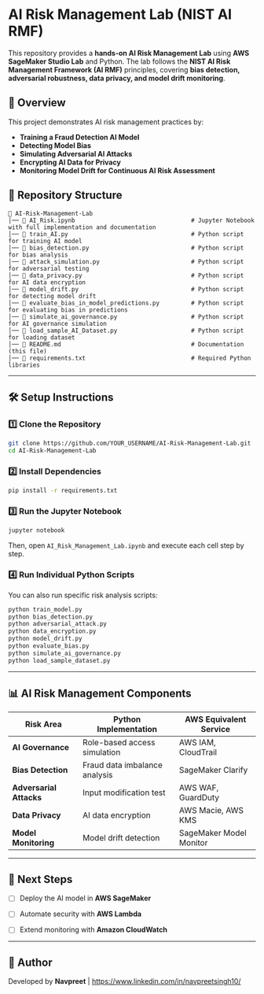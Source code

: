 # AI Risk Management Lab (NIST AI RMF)

This repository provides a **hands-on AI Risk Management Lab** using **AWS SageMaker Studio Lab** and Python. The lab follows the **NIST AI Risk Management Framework (AI RMF)** principles, covering **bias detection, adversarial robustness, data privacy, and model drift monitoring**.

## **📌 Overview**
This project demonstrates AI risk management practices by:
- **Training a Fraud Detection AI Model**
- **Detecting Model Bias**
- **Simulating Adversarial AI Attacks**
- **Encrypting AI Data for Privacy**
- **Monitoring Model Drift for Continuous AI Risk Assessment**

## **📂 Repository Structure**
```
📂 AI-Risk-Management-Lab
│── 📄 AI_Risk.ipynb                                 # Jupyter Notebook with full implementation and documentation
│── 📄 train_AI.py                                   # Python script for training AI model
│── 📄 bias_detection.py                             # Python script for bias analysis
│── 📄 attack_simulation.py                          # Python script for adversarial testing
│── 📄 data_privacy.py                               # Python script for AI data encryption
│── 📄 model_drift.py                                # Python script for detecting model drift
│── 📄 evaluate_bias_in_model_predictions.py         # Python script for evaluating bias in predictions
│── 📄 simulate_ai_governance.py                     # Python script for AI governance simulation
│── 📄 load_sample_AI_Dataset.py                     # Python script for loading dataset
│── 📄 README.md                                     # Documentation (this file)
│── 📄 requirements.txt                              # Required Python libraries
```

---

## **🛠 Setup Instructions**
### **1️⃣ Clone the Repository**
```bash
git clone https://github.com/YOUR_USERNAME/AI-Risk-Management-Lab.git
cd AI-Risk-Management-Lab
```

### **2️⃣ Install Dependencies**
```bash
pip install -r requirements.txt
```

### **3️⃣ Run the Jupyter Notebook**
```bash
jupyter notebook
```
Then, open `AI_Risk_Management_Lab.ipynb` and execute each cell step by step.

### **4️⃣ Run Individual Python Scripts**
You can also run specific risk analysis scripts:
```bash
python train_model.py
python bias_detection.py
python adversarial_attack.py
python data_encryption.py
python model_drift.py
python evaluate_bias.py
python simulate_ai_governance.py
python load_sample_dataset.py
```

---

## **📊 AI Risk Management Components**
| **Risk Area**              | **Python Implementation**          | **AWS Equivalent Service** |
|---------------------------|--------------------------------|--------------------------|
| **AI Governance**         | Role-based access simulation   | AWS IAM, CloudTrail       |
| **Bias Detection**        | Fraud data imbalance analysis  | SageMaker Clarify        |
| **Adversarial Attacks**   | Input modification test       | AWS WAF, GuardDuty       |
| **Data Privacy**          | AI data encryption            | AWS Macie, AWS KMS       |
| **Model Monitoring**      | Model drift detection         | SageMaker Model Monitor  |

---

## **🚀 Next Steps**
- [ ] Deploy the AI model in **AWS SageMaker**
- [ ] Automate security with **AWS Lambda**
- [ ] Extend monitoring with **Amazon CloudWatch**


---

## **📝 Author**
Developed by **Navpreet** | https://www.linkedin.com/in/navpreetsingh10/


